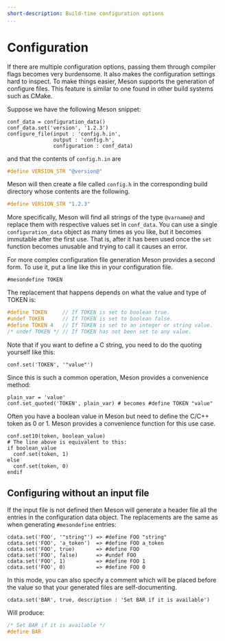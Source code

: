 ```yaml
---
short-description: Build-time configuration options
...
```


# Configuration

If there are multiple configuration options, passing them through compiler flags becomes very burdensome. It also makes the configuration settings hard to inspect. To make things easier, Meson supports the generation of configure files. This feature is similar to one found in other build systems such as CMake.

Suppose we have the following Meson snippet:

```meson
conf_data = configuration_data()
conf_data.set('version', '1.2.3')
configure_file(input : 'config.h.in',
               output : 'config.h',
               configuration : conf_data)
```

and that the contents of `config.h.in` are

```c
#define VERSION_STR "@version@"
```

Meson will then create a file called `config.h` in the corresponding build directory whose contents are the following.

```c
#define VERSION_STR "1.2.3"
```

More specifically, Meson will find all strings of the type `@varname@` and replace them with respective values set in `conf_data`. You can use a single `configuration_data` object as many times as you like, but it becomes immutable after the first use. That is, after it has been used once the `set` function becomes unusable and trying to call it causes an error.

For more complex configuration file generation Meson provides a second form. To use it, put a line like this in your configuration file.

    #mesondefine TOKEN

The replacement that happens depends on what the value and type of TOKEN is:

```c
#define TOKEN     // If TOKEN is set to boolean true.
#undef TOKEN      // If TOKEN is set to boolean false.
#define TOKEN 4   // If TOKEN is set to an integer or string value.
/* undef TOKEN */ // If TOKEN has not been set to any value.
```

Note that if you want to define a C string, you need to do the quoting yourself like this:

```meson
conf.set('TOKEN', '"value"')
```

Since this is such a common operation, Meson provides a convenience method:

```meson
plain_var = 'value'
conf.set_quoted('TOKEN', plain_var) # becomes #define TOKEN "value"
```

Often you have a boolean value in Meson but need to define the C/C++ token as 0 or 1. Meson provides a convenience function for this use case.

```meson
conf.set10(token, boolean_value)
# The line above is equivalent to this:
if boolean_value
  conf.set(token, 1)
else
  conf.set(token, 0)
endif
```

## Configuring without an input file

If the input file is not defined then Meson will generate a header file all the entries in the configuration data object. The replacements are the same as when generating `#mesondefine` entries:

```meson
cdata.set('FOO', '"string"') => #define FOO "string"
cdata.set('FOO', 'a_token')  => #define FOO a_token
cdata.set('FOO', true)       => #define FOO
cdata.set('FOO', false)      => #undef FOO
cdata.set('FOO', 1)          => #define FOO 1
cdata.set('FOO', 0)          => #define FOO 0
```

In this mode, you can also specify a comment which will be placed before the value so that your generated files are self-documenting.

```meson
cdata.set('BAR', true, description : 'Set BAR if it is available')
```

Will produce:

```c
/* Set BAR if it is available */
#define BAR
```
